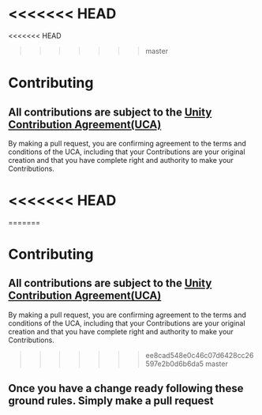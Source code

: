 <<<<<<< HEAD
=======
<<<<<<< HEAD
>>>>>>> master
# Contributing

## All contributions are subject to the [Unity Contribution Agreement(UCA)](https://unity3d.com/legal/licenses/Unity_Contribution_Agreement)
By making a pull request, you are confirming agreement to the terms and conditions of the UCA, including that your Contributions are your original creation and that you have complete right and authority to make your Contributions.

<<<<<<< HEAD
=======
=======
# Contributing

## All contributions are subject to the [Unity Contribution Agreement(UCA)](https://unity3d.com/legal/licenses/Unity_Contribution_Agreement)
By making a pull request, you are confirming agreement to the terms and conditions of the UCA, including that your Contributions are your original creation and that you have complete right and authority to make your Contributions.

>>>>>>> ee8cad548e0c46c07d6428cc26597e2b0d6b6da5
>>>>>>> master
## Once you have a change ready following these ground rules. Simply make a pull request